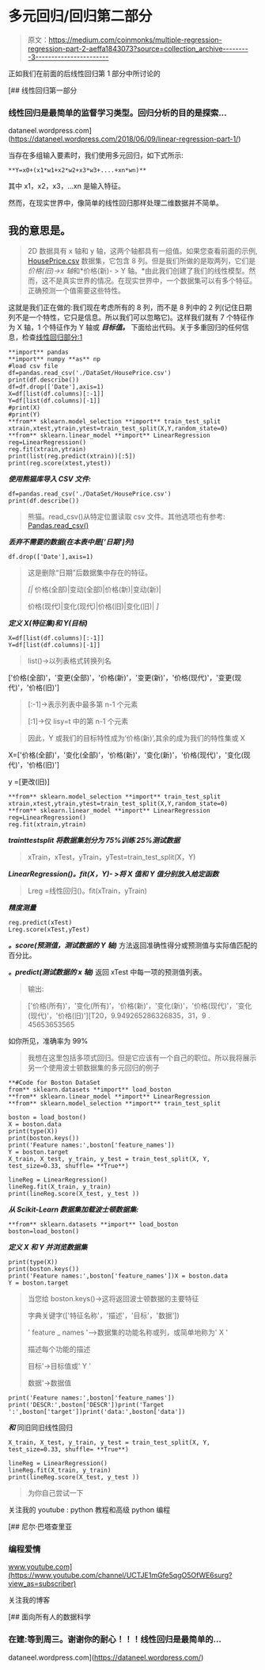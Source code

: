 # 多元回归/回归第二部分

> 原文：<https://medium.com/coinmonks/multiple-regression-regression-part-2-aeffa1843073?source=collection_archive---------3----------------------->

正如我们在前面的后线性回归第 1 部分中所讨论的

[](https://dataneel.wordpress.com/2018/06/09/linear-regression-part-1/) [## 线性回归第一部分

### 线性回归是最简单的监督学习类型。回归分析的目的是探索…

dataneel.wordpress.com](https://dataneel.wordpress.com/2018/06/09/linear-regression-part-1/) 

当存在多组输入要素时，我们使用多元回归，如下式所示:

```
**Y=x0+(x1*w1+x2*w2+x3*w3+....+xn*wn)**
```

其中 x1，x2，x3，…xn 是输入特征。

然而，在现实世界中，像简单的线性回归那样处理二维数据并不简单。

## 我的意思是。

> 2D 数据具有 x 轴和 y 轴，这两个轴都具有一组值。如果您查看前面的示例, [HousePrice.csv](https://github.com/neelindresh/NeelBlog/blob/master/HousePrice.csv) 数据集，它包含 8 列。但是我们所做的是取两列，它们是*价格(旧)->x 轴*和*价格(新)- > Y 轴。*由此我们创建了我们的线性模型。然而，这不是真实世界的情况。在现实世界中，一个数据集可以有多个特征。正确预测一个值需要这些特性。

这就是我们正在做的:我们现在考虑所有的 8 列，而不是 8 列中的 2 列(记住日期列不是一个特性，它只是信息。所以我们可以忽略它)。这样我们就有 7 个特征作为 X 轴，1 个特征作为 Y 轴或 ***目标值。*** 下面给出代码。关于多重回归的任何信息，检查[线性回归部分:1](http://dataneel.wordpress.com)

```
**import** pandas
**import** numpy **as** np
#load csv file
df=pandas.read_csv('./DataSet/HousePrice.csv')
print(df.describe())
df=df.drop(['Date'],axis=1)
X=df[list(df.columns)[:-1]]
Y=df[list(df.columns)[-1]]
#print(X)
#print(Y)
**from** sklearn.model_selection **import** train_test_split
xtrain,xtest,ytrain,ytest=train_test_split(X,Y,random_state=0)
**from** sklearn.linear_model **import** LinearRegression
reg=LinearRegression()
reg.fit(xtrain,ytrain)
print(list(reg.predict(xtrain))[:5])
print(reg.score(xtest,ytest))
```

***使用熊猫库导入 CSV 文件:***

```
df=pandas.read_csv('./DataSet/HousePrice.csv')
print(df.describe())
```

> 熊猫。read_csv()从特定位置读取 csv 文件。其他选项也有参考: [Pandas.read_csv()](https://pandas.pydata.org/pandas-docs/stable/generated/pandas.read_csv.html)

***丢弃不需要的数据(在本表中是['日期']列)***

```
df.drop(['Date'],axis=1)
```

> 这是删除“日期”后数据集中存在的特征。
> 
> *[|* 价格(全部)|变动(全部)|价格(新)|变动(新)|
> 
> 价格(现代)|变化(现代)|价格(旧)|变化(旧)| *]*

***定义 X(特征集)和 Y(目标)***

```
X=df[list(df.columns)[:-1]]
Y=df[list(df.columns)[-1]]
```

> list()->以列表格式转换列名

['价格(全部)'，'变更(全部)'，'价格(新)'，'变更(新)'，'价格(现代)'，'变更(现代)'，'价格(旧)']

> [:-1]->表示列表中最多第 n-1 个元素
> 
> [:1]->仅 lisy=t 中的第 n-1 个元素

> 因此，Y 或我们的目标特性成为‘价格(新)’,其余的成为我们的特性集或 X

X=['价格(全部)'，'变化(全部)'，'价格(新)'，'变化(新)'，'价格(现代)'，'变化(现代)'，'价格(旧)']

y =[更改(旧)]

```
**from** sklearn.model_selection **import** train_test_split
xtrain,xtest,ytrain,ytest=train_test_split(X,Y,random_state=0)
**from** sklearn.linear_model **import** LinearRegression
reg=LinearRegression()
reg.fit(xtrain,ytrain)
```

***trainttestsplit 将数据集划分为 75%训练 25%测试数据***

> xTrain，xTest，yTrain，yTest=train_test_split(X，Y)

***LinearRegression()。fit(X，Y)- >将 X 值和 Y 值分别放入给定函数***

> Lreg =线性回归()。fit(xTrain，yTrain)

***精度测量***

```
reg.predict(xTest)
Lreg.score(xTest,yTest)
```

***。score(预测值，测试数据的 Y 轴)*** 方法返回准确性得分或预测值与实际值匹配的百分比。

***。predict(测试数据的 x 轴)*** 返回 xTest 中每一项的预测值列表。

> 输出:

> ['价格(所有)'，'变化(所有)'，'价格(新)'，'变化(新)'，'价格(现代)'，'变化(现代)'，'价格(旧)'][T20，9.949265286326835，31，9 . 45653653565

如你所见，准确率为 99%

> 我想在这里包括多项式回归。但是它应该有一个自己的职位。所以我将展示另一个使用波士顿数据集的多元回归的例子

```
**#Code for Boston DataSet 
from** sklearn.datasets **import** load_boston
**from** sklearn.linear_model **import** LinearRegression
**from** sklearn.model_selection **import** train_test_split

boston = load_boston()
X = boston.data
print(type(X))
print(boston.keys())
print('Feature names:',boston['feature_names'])
Y = boston.target
X_train, X_test, y_train, y_test = train_test_split(X, Y, test_size=0.33, shuffle= **True**)

lineReg = LinearRegression()
lineReg.fit(X_train, y_train)
print(lineReg.score(X_test, y_test ))
```

***从 Scikit-Learn 数据集加载波士顿数据集:***

```
**from** sklearn.datasets **import** load_boston
boston=load_boston()
```

***定义 X 和 Y 并浏览数据集***

```
print(type(X))
print(boston.keys())
print('Feature names:',boston['feature_names'])X = boston.data
Y = boston.target
```

> 当您给 boston.keys()->这将返回波士顿数据的主要特征
> 
> 字典关键字(['特征名称'，'描述'，'目标'，'数据'])
> 
> ' feature _ names '-->数据集的功能名称或列，或简单地称为' X '
> 
> 描述每个功能的描述
> 
> 目标'->目标值或' Y '
> 
> 数据'->数据值

```
print('Feature names:',boston['feature_names'])
print('DESCR:',boston['DESCR'])print('Target ':',boston['target'])print('data:',boston['data'])
```

***和*** 同旧同旧线性回归

```
X_train, X_test, y_train, y_test = train_test_split(X, Y, test_size=0.33, shuffle= **True**)

lineReg = LinearRegression()
lineReg.fit(X_train, y_train)
print(lineReg.score(X_test, y_test ))
```

> 为你自己尝试一下

关注我的 youtube : python 教程和高级 python 编程

[](https://www.youtube.com/channel/UCTJE1mGfe5qgO5OfWE6surg?view_as=subscriber) [## 尼尔·巴塔查里亚

### 编程爱情

www.youtube.com](https://www.youtube.com/channel/UCTJE1mGfe5qgO5OfWE6surg?view_as=subscriber) 

关注我的博客

[](https://dataneel.wordpress.com/) [## 面向所有人的数据科学

### 在建:等到周三。谢谢你的耐心！！！线性回归是最简单的…

dataneel.wordpress.com](https://dataneel.wordpress.com/)